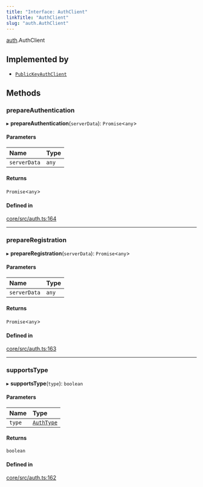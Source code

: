 ```yaml
---
title: "Interface: AuthClient"
linkTitle: "AuthClient"
slug: "auth.AuthClient"
---
```


[auth](../../modules/auth).AuthClient

## Implemented by

-   [`PublicKeyAuthClient`](../../classes/auth_public_key.PublicKeyAuthClient)

## Methods

### prepareAuthentication

▸ **prepareAuthentication**(`serverData`): `Promise`<`any`\>

#### Parameters

| Name         | Type  |
| :----------- | :---- |
| `serverData` | `any` |

#### Returns

`Promise`<`any`\>

#### Defined in

[core/src/auth.ts:164](https://github.com/padloc/padloc/blob/b00eb4fd/packages/core/src/auth.ts#L164)

---

### prepareRegistration

▸ **prepareRegistration**(`serverData`): `Promise`<`any`\>

#### Parameters

| Name         | Type  |
| :----------- | :---- |
| `serverData` | `any` |

#### Returns

`Promise`<`any`\>

#### Defined in

[core/src/auth.ts:163](https://github.com/padloc/padloc/blob/b00eb4fd/packages/core/src/auth.ts#L163)

---

### supportsType

▸ **supportsType**(`type`): `boolean`

#### Parameters

| Name   | Type                                    |
| :----- | :-------------------------------------- |
| `type` | [`AuthType`](../../enums/auth.AuthType) |

#### Returns

`boolean`

#### Defined in

[core/src/auth.ts:162](https://github.com/padloc/padloc/blob/b00eb4fd/packages/core/src/auth.ts#L162)
